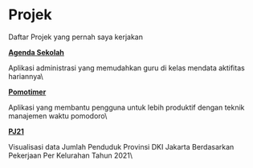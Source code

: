 # Projek
Daftar Projek yang pernah saya kerjakan


[**Agenda Sekolah**](https://github.com/abiyyu03/agendaonline)

Aplikasi administrasi yang memudahkan guru di kelas mendata aktifitas hariannya\\

[**Pomotimer**](https://github.com/abiyyu03/pomotimer)

Aplikasi yang membantu pengguna untuk lebih produktif dengan teknik manajemen waktu pomodoro\\

[**PJ21**](https://github.com/abiyyu03/pj21)

Visualisasi data Jumlah Penduduk Provinsi DKI Jakarta Berdasarkan Pekerjaan Per Kelurahan Tahun 2021\\